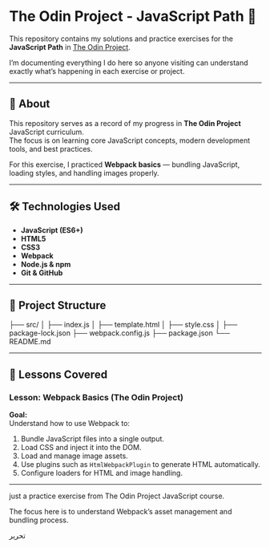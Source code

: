 # The Odin Project - JavaScript Path 🚀

This repository contains my solutions and practice exercises for the **JavaScript Path** in [The Odin Project](https://www.theodinproject.com/).

I’m documenting everything I do here so anyone visiting can understand exactly what’s happening in each exercise or project.

---

## 📖 About
This repository serves as a record of my progress in **The Odin Project** JavaScript curriculum.  
The focus is on learning core JavaScript concepts, modern development tools, and best practices.  

For this exercise, I practiced **Webpack basics** — bundling JavaScript, loading styles, and handling images properly.

---

## 🛠 Technologies Used
- **JavaScript (ES6+)**
- **HTML5**
- **CSS3**
- **Webpack**
- **Node.js & npm**
- **Git & GitHub**

---

## 📂 Project Structure

├── src/
│ ├── index.js
│ ├── template.html
│ ├── style.css
│ 
├── package-lock.json
├── webpack.config.js
├── package.json
└── README.md



---

## 📓 Lessons Covered

### **Lesson: Webpack Basics (The Odin Project)**
**Goal:**  
Understand how to use Webpack to:
1. Bundle JavaScript files into a single output.
2. Load CSS and inject it into the DOM.
3. Load and manage image assets.
4. Use plugins such as `HtmlWebpackPlugin` to generate HTML automatically.
5. Configure loaders for HTML and image handling.

---





 just a practice exercise from The Odin Project JavaScript course.

The focus here is to understand Webpack’s asset management and bundling process.


تحرير

